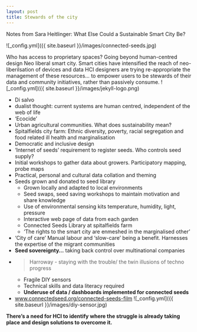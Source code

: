 ```yaml
---
layout: post
title: Stewards of the city
---
```


Notes from Sara Heitlinger: What Else Could a Sustainable Smart City Be?

![_config.yml]({{ site.baseurl }}/images/connected-seeds.jpg) 

Who has access to proprietary spaces?
Going beyond human-centred design
Neo liberal smart city. Smart cities have intensified the reach of neo-liberilsation of devices and data
HCI designers are trying re-appropriate the management of these resources…  to empower users to be stewards of their data and community initiatives, rather than passively consume.
![_config.yml]({{ site.baseurl }}/images/jekyll-logo.png) 
- Di salvo
- dualist thought: current systems are human centred, independent of the web of life
- ‘Ecocide’
- Urban agricultural communities. What does sustainability mean?
- Spitalfields city farm: Ethnic diversity, poverty, racial segregation and food related ill health and marginalisation
- Democratic and inclusive design
- ‘Internet of seeds’ requirement to register seeds. Who controls seed supply?
- Initial workshops to gather data about growers. Participatory mapping, probe maps
- Practical, personal and cultural data collation and theming
- Seeds grown and donated to seed library
    - Grown locally and adapted to local environments
    - Seed swaps, seed saving workshops to maintain motivation and share knowledge
    - Use of environmental sensing kits temperature, humidity, light, pressure
    - Interactive web page of data from each garden
    - Connected Seeds Library at spitalfields farm
    - ‘The rights to the smart city are enmeshed in the marginalised other’
- ‘City of care’ Manual labour and ‘slow-care’ being a benefit. Harnesses the expertise of the migrant communities
- **Seed sovereignty…** taking back control over multinational companies
- >Harroway - staying with the trouble/ the twin illusions of techno progress
    - Fragile DIY sensors 
    - Technical skills and data literacy required
    - **Underuse of data / dashboards implemented for connected seeds** 
- www.connectedseed.org/connected-seeds-film 
![_config.yml]({{ site.baseurl }}/images/diy-sensor.jpg) 

**There’s a need for HCI to identify where the struggle is already taking place and design solutions to overcome it.**
